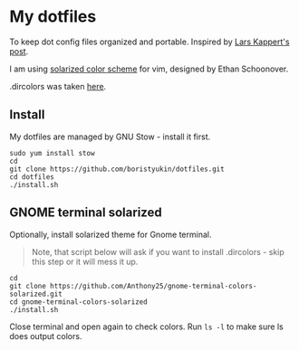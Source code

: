 # My dotfiles
To keep dot config files organized and portable. Inspired by [Lars Kappert's post](https://medium.com/@webprolific/getting-started-with-dotfiles-43c3602fd789).

I am using [solarized color scheme](http://ethanschoonover.com/solarized) for vim, designed by Ethan Schoonover.

.dircolors was taken [here](https://github.com/seebi/dircolors-solarized).

## Install
My dotfiles are managed by GNU Stow - install it first.
```
sudo yum install stow
cd
git clone https://github.com/boristyukin/dotfiles.git
cd dotfiles
./install.sh
```
## GNOME terminal solarized
Optionally, install solarized theme for Gnome terminal.

> Note, that script below will ask if you want to install .dircolors - skip this step or it will mess it up.

```
cd
git clone https://github.com/Anthony25/gnome-terminal-colors-solarized.git
cd gnome-terminal-colors-solarized
./install.sh
```

Close terminal and open again to check colors. Run `ls -l` to make sure ls does output colors.

